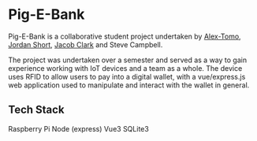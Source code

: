 # Pig-E-Bank

Pig-E-Bank is a collaborative student project undertaken by [Alex-Tomo](https://github.com/Alex-Tomo), [Jordan Short](https://github.com/5henaniganz), [Jacob Clark](https://github.com/ThoreAway) and Steve Campbell.

The project was undertaken over a semester and served as a way to gain experience working with IoT devices and a team as a whole. The device uses RFID to allow users to pay into a digital wallet, with a vue/express.js web application used to manipulate and interact with the wallet in general.

## Tech Stack

Raspberry Pi
Node (express)
Vue3
SQLite3
